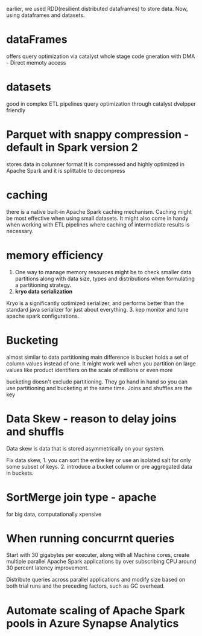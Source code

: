 earlier, we used RDD(resilient distributed dataframes) to store data.
Now, using dataframes and datasets.

# dataFrames

offers query optimization via catalyst
whole stage code gneration with DMA - Direct memoty access

# datasets

good in complex ETL pipelines
query optimization through catalyst
dvelpper friendly

# Parquet with snappy compression -  default in Spark version 2

stores data in columner format
It is compressed and highly optimized in Apache Spark and it is splittable to decompress

# caching

there is a native built-in Apache Spark caching mechanism.
Caching might be most effective when using small datasets. 
It might also come in handy when working with ETL pipelines where caching of intermediate results is necessary.

# memory efficiency

1. One way to manage memory resources might be to check smaller data partitions along with data size, types and 
   distributions when formulating a partitioning strategy.
2. **kryo data serialization** 

Kryo is a significantly optimized serializer, and performs better than the standard java serializer for just about 
everything. 
3. kep monitor and tune apache spark configurations.

# Bucketing 

almost similar to data partitioning
main difference is bucket holds a set of column values instead of one.
It might work well when you partition on large values like product identifiers on the scale of millions or even more

bucketing doesn't exclude partitioning. They go hand in hand so you can use partitioning and bucketing at the same time.
Joins and shuffles are the key

# Data Skew - reason to delay joins and shuffls

Data skew is data that is stored asymmetrically on your system.

Fix data skew, 
      1. you can sort the entire key or use an isolated salt for only some subset of keys.
      2. introduce a bucket column or pre aggregated data in buckets.

# SortMerge join type - apache

for big data, computationally xpensive

# When running concurrnt queries

Start with 30 gigabytes per executer, along with all Machine cores, create multiple parallel Apache Spark applications by 
over subscribing CPU around 30 percent latency improvement.

Distribute queries across parallel applications and modify size based on both trial runs and the preceding factors, 
such as GC overhead.

# Automate scaling of Apache Spark pools in Azure Synapse Analytics















